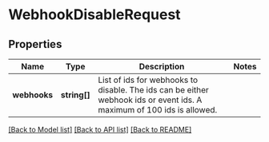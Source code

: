 # WebhookDisableRequest

## Properties
Name | Type | Description | Notes
------------ | ------------- | ------------- | -------------
**webhooks** | **string[]** | List of ids for webhooks to disable. The ids can be either webhook ids or event ids. A maximum of 100 ids is allowed. | 

[[Back to Model list]](../../README.md#documentation-for-models) [[Back to API list]](../../README.md#documentation-for-api-endpoints) [[Back to README]](../../README.md)

